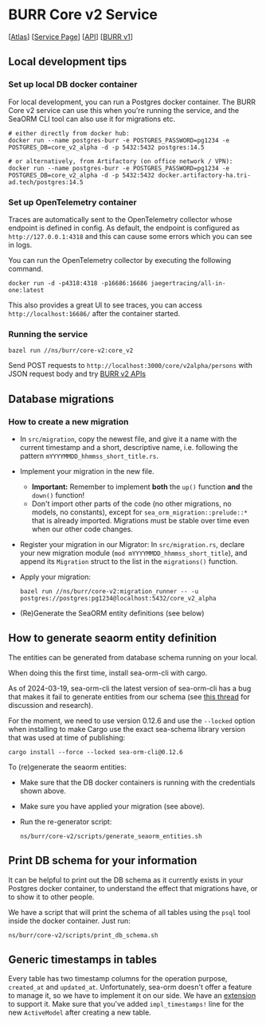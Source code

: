 # BURR Core v2 Service

[[Atlas](http://go/consent-burr-atlas)]
[[Service Page](../../service-page/docs/burr/README.md)]
[[API](../../brr/api/core-v2.yaml)]
[[BURR v1](../../brr)]

## Local development tips

### Set up local DB docker container

For local development, you can run a Postgres docker container. The BURR Core v2
service can use this when you're running the service, and the SeaORM CLI tool
can also use it for migrations etc.

```shell
# either directly from docker hub:
docker run --name postgres-burr -e POSTGRES_PASSWORD=pg1234 -e POSTGRES_DB=core_v2_alpha -d -p 5432:5432 postgres:14.5

# or alternatively, from Artifactory (on office network / VPN):
docker run --name postgres-burr -e POSTGRES_PASSWORD=pg1234 -e POSTGRES_DB=core_v2_alpha -d -p 5432:5432 docker.artifactory-ha.tri-ad.tech/postgres:14.5
```

### Set up OpenTelemetry container

Traces are automatically sent to the OpenTelemetry collector whose endpoint is defined in config.
As default, the endpoint is configured as `http://127.0.0.1:4318` and this can cause some errors which you can see in logs.

You can run the OpenTelemetry collector by executing the following command.

```shell
docker run -d -p4318:4318 -p16686:16686 jaegertracing/all-in-one:latest
```

This also provides a great UI to see traces, you can access `http://localhost:16686/` after the container started.

### Running the service
```shell
bazel run //ns/burr/core-v2:core_v2
```

Send POST requests to `http://localhost:3000/core/v2alpha/persons` with JSON request body and try [BURR v2 APIs](https://developer.woven-city.toyota/catalog/default/api/burr-core-v2/definition)

## Database migrations

### How to create a new migration

* In `src/migration`, copy the newest file, and give it a name with the current
  timestamp and a short, descriptive name, i.e. following the pattern 
  `mYYYYMMDD_hhmmss_short_title.rs`.
* Implement your migration in the new file.
  * **Important:** Remember to implement **both** the `up()` function **and** 
    the `down()` function!
  * Don't import other parts of the code (no other migrations, no models, no 
    constants), except for `sea_orm_migration::prelude::*` that is already
    imported. Migrations must be stable over time even when our other code 
    changes.
* Register your migration in our Migrator: In `src/migration.rs`, 
  declare your new migration module (`mod mYYYYMMDD_hhmmss_short_title`), and
  append its `Migration` struct to the list in the `migrations()` function.
* Apply your migration:

  ```shell
  bazel run //ns/burr/core-v2:migration_runner -- -u postgres://postgres:pg1234@localhost:5432/core_v2_alpha
  ```

* (Re)Generate the SeaORM entity definitions (see below)

## How to generate seaorm entity definition

The entities can be generated from database schema running on your local.

When doing this the first time, install sea-orm-cli with cargo.

As of 2024-03-19, sea-orm-cli the latest version of sea-orm-cli has a bug that makes it fail to generate entities from our schema (see [this thread](https://woven-by-toyota.slack.com/archives/C06230AUVSS/p1710813789095239?thread_ts=1710808998.731909&cid=C06230AUVSS) for discussion and research).

For the moment, we need to use version 0.12.6 and use the `--locked` option when installing to make Cargo use the exact sea-schema library version that was used at time of publishing:

```shell
cargo install --force --locked sea-orm-cli@0.12.6
```

To (re)generate the seaorm entities:

* Make sure that the DB docker containers is running with the credentials shown above.
* Make sure you have applied your migration (see above).
* Run the re-generator script:

  ```shell
  ns/burr/core-v2/scripts/generate_seaorm_entities.sh
  ```
  
## Print DB schema for your information

It can be helpful to print out the DB schema as it currently exists in your Postgres docker container, to understand the effect that migrations have, or to show it to other people.

We have a script that will print the schema of all tables using the `psql` tool inside the docker container. Just run:

```shell
ns/burr/core-v2/scripts/print_db_schema.sh
```

## Generic timestamps in tables

Every table has two timestamp columns for the operation purpose, `created_at` and `updated_at`. Unfortunately, sea-orm doesn't offer a feature to manage it, so we have to implement it on our side. We have an [extension](https://github.com/wp-wcm/city/blob/main/ns/burr/core-v2/src/store/modelext.rs) to support it. Make sure that you've added `impl_timestamps!` line for the new `ActiveModel` after creating a new table.
